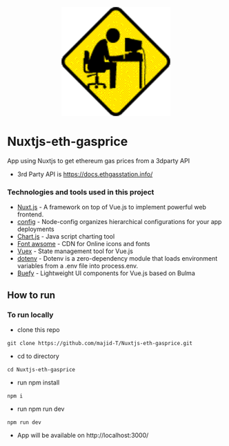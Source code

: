  <div align="center" >
      <img
        src="./tbd.gif"
        alt="screenShot"
        width="50%"
        height="50%"
      />
  </div>


# Nuxtjs-eth-gasprice
App using Nuxtjs to get ethereum gas prices from a 3dparty API
- 3rd Party API is https://docs.ethgasstation.info/

### Technologies and tools used in this project
- [Nuxt.js](https://nuxtjs.org/) - A framework on top of Vue.js to implement powerful web frontend.
- [config](https://www.npmjs.com/package/config) - Node-config organizes hierarchical configurations for your app deployments
- [Chart.js](https://www.chartjs.org/) - Java script charting tool
- [Font awsome](https://fontawesome.com/) - CDN for Online icons and fonts
- [Vuex](https://vuex.vuejs.org/guide/) - State management tool for Vue.js
- [dotenv](https://www.npmjs.com/package/dotenv) - Dotenv is a zero-dependency module that loads environment variables from a .env file into process.env. 
- [Buefy](https://buefy.org/) - Lightweight UI components for Vue.js based on Bulma

## How to run
### To run locally
- clone this repo
```
git clone https://github.com/majid-T/Nuxtjs-eth-gasprice.git
```
- cd to directory
```
cd Nuxtjs-eth-gasprice
```
- run npm install
```
npm i
```
- run npm run dev
```
npm run dev
```
- App will be available on http://localhost:3000/
